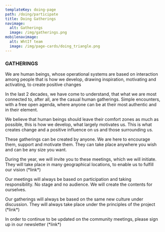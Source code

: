 ```yaml
---
templateKey: doing-page
path: /doing/participate
title: Doing Gatherings
navimage:
  alt: Gatherings
  image: /img/gatherings.png
mobilenavimage:
  alt: WhtIf team
  image: /img/page-cards/doing_triangle.png
---
```


### **GATHERINGS**

We are human beings, whose operational systems are based on interaction among people that is how we develop, drawing inspiration, motivating and activating, to create positive changes

In the last 2 decades, we have come to understand, that what we are most connected to, after all, are the casual human gatherings. Simple encounters, with a free open agenda, where anyone can be at their most authentic and in their element.

We believe that human beings should leave their comfort zones as much as possible, this is how we develop, what largely motivates us. This is what creates change and a positive influence on us and those surrounding us.

These gatherings can be created by anyone. We are here to encourage them, support and motivate them. They can take place anywhere you wish and can be any size you want.

During the year, we will invite you to these meetings, which we will initiate. They will take place in many geographical locations, to enable us to fulfill our vision (\*link\*)

Our meetings will always be based on participation and taking responsibility. No stage and no audience. We will create the contents for ourselves.

Our gatherings will always be based on the same new culture under discussion. They will always take place under the principles of the project (\*link\*)

In order to continue to be updated on the community meetings, please sign up in our newsletter (\*link\*)
